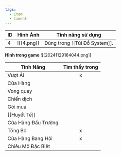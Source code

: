 ```yaml
---
tags:
  - item
  - tiennt
---
```


| ID  | Hình Ảnh   | Tính năng sử dụng             |
| --- | ---------- | ----------------------------- |
| 4   | ![[4.png]] | Dùng trong [[Túi Đồ System]]. |
**Hình trong game**
![[20241129164044.png]]

| Tính Năng           | Tìm thấy trong |
| ------------------- | :------------: |
| Vượt Ải             |       x        |
| Cửa Hàng            |                |
| Vòng quay           |                |
| Chiến dịch          |                |
| Gói mua             |                |
| [[Huyết Tế]]        |                |
| Cửa Hàng Đấu Trường |                |
| Tổng Bộ             |       x        |
| Cửa Hàng Bang Hội   |       x        |
| Chiêu Mộ Đặc Biệt   |                |

